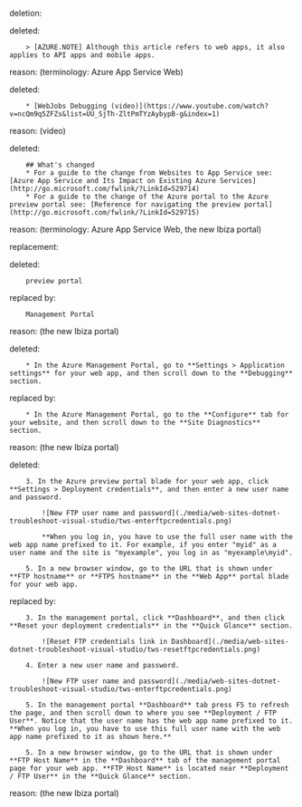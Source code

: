 deletion:

deleted:

		> [AZURE.NOTE] Although this article refers to web apps, it also applies to API apps and mobile apps.


reason: (terminology: Azure App Service Web)

deleted:

		* [WebJobs Debugging (video)](https://www.youtube.com/watch?v=ncQm9q5ZFZs&list=UU_SjTh-ZltPmTYzAybypB-g&index=1)

reason: (video)

deleted:

		## What's changed
		* For a guide to the change from Websites to App Service see: [Azure App Service and Its Impact on Existing Azure Services](http://go.microsoft.com/fwlink/?LinkId=529714)
		* For a guide to the change of the Azure portal to the Azure preview portal see: [Reference for navigating the preview portal](http://go.microsoft.com/fwlink/?LinkId=529715)

reason: (terminology: Azure App Service Web, the new Ibiza portal)

replacement:

deleted:

		preview portal

replaced by:

		Management Portal

reason: (the new Ibiza portal)

deleted:

		* In the Azure Management Portal, go to **Settings > Application settings** for your web app, and then scroll down to the **Debugging** section.

replaced by:

		* In the Azure Management Portal, go to the **Configure** tab for your website, and then scroll down to the **Site Diagnostics** section.

reason: (the new Ibiza portal)

deleted:

		3. In the Azure preview portal blade for your web app, click **Settings > Deployment credentials**, and then enter a new user name and password.
		
			![New FTP user name and password](./media/web-sites-dotnet-troubleshoot-visual-studio/tws-enterftpcredentials.png)
		
			**When you log in, you have to use the full user name with the web app name prefixed to it. For example, if you enter "myid" as a user name and the site is "myexample", you log in as "myexample\myid".
		
		5. In a new browser window, go to the URL that is shown under **FTP hostname** or **FTPS hostname** in the **Web App** portal blade for your web app. 

replaced by:

		3. In the management portal, click **Dashboard**, and then click **Reset your deployment credentials** in the **Quick Glance** section.
		
			![Reset FTP credentials link in Dashboard](./media/web-sites-dotnet-troubleshoot-visual-studio/tws-resetftpcredentials.png)
		
		4. Enter a new user name and password.
		
			![New FTP user name and password](./media/web-sites-dotnet-troubleshoot-visual-studio/tws-enterftpcredentials.png)
		
		5. In the management portal **Dashboard** tab press F5 to refresh the page, and then scroll down to where you see **Deployment / FTP User**. Notice that the user name has the web app name prefixed to it. **When you log in, you have to use this full user name with the web app name prefixed to it as shown here.**
		
		5. In a new browser window, go to the URL that is shown under **FTP Host Name** in the **Dashboard** tab of the management portal page for your web app. **FTP Host Name** is located near **Deployment / FTP User** in the **Quick Glance** section.

reason: (the new Ibiza portal)

